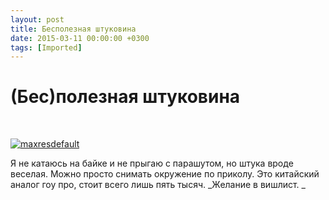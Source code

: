 ```yaml
---
layout: post
title: Бесполезная штуковина
date: 2015-03-11 00:00:00 +0300
tags: [Imported]
---
```

# (Бес)полезная штуковина

 

[![maxresdefault](https://vlaim.s3.amazonaws.com/uploads/2015/03/maxresdefault-1024x576.jpg)](https://vlaim.s3.amazonaws.com/uploads/2015/03/maxresdefault.jpg)

Я не катаюсь на байке и не прыгаю с парашутом, но штука вроде веселая. Можно просто снимать окружение по приколу. Это китайский аналог гоу про, стоит всего лишь пять тысяч. _Желание в вишлист. _